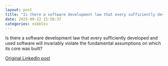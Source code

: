 ```yaml
---
layout: post
title: "Is there a software development law that every sufficiently developed and used software will invariably violate the fundamental assumptions on which its core was built?"
date: 2025-09-22 15:58:37
categories: nibbles
---
```


Is there a software development law that every sufficiently developed and used software will invariably violate the fundamental assumptions on which its core was built?

[Original LinkedIn post](https://www.linkedin.com/feed/update/urn%3Ali%3Ashare%3A7375921473015726080)
